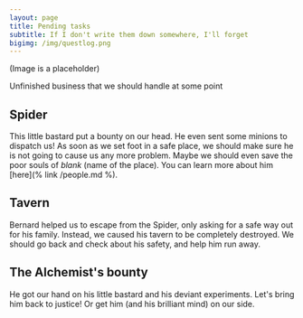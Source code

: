 ```yaml
---
layout: page
title: Pending tasks
subtitle: If I don't write them down somewhere, I'll forget
bigimg: /img/questlog.png
---
```

(Image is a placeholder)

Unfinished business that we should handle at some point

## Spider

This little bastard put a bounty on our head. He even sent some minions to dispatch us! As soon as we set foot in a safe place, we should make sure he is not going to cause us any more problem. Maybe we should even save the poor souls of _blank_ (name of the place). You can learn more about him [here](% link /people.md %).

## Tavern

Bernard helped us to escape from the Spider, only asking for a safe way out for his family. Instead, we caused his tavern to be completely destroyed. We should go back and check about his safety, and help him run away.

## The Alchemist's bounty

He got our hand on his little bastard and his deviant experiments. Let's bring him back to justice! Or get him (and his brilliant mind) on our side.